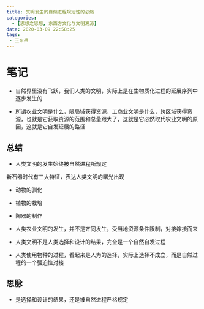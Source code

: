```yaml
---
title: 文明发生的自然进程规定性的必然
categories:
  - [思想之思想, 东西方文化与文明溯源]
date: 2020-03-09 22:58:25
tags:
 - 王东岳
---
```

# 笔记
- 自然界里没有飞跃，我们人类的文明，实际上是在生物质化过程的延展序列中逐步发生的 

- 所谓农业文明是什么，限局域获得资源，工商业文明是什么，跨区域获得资源，也就是它获取资源的范围和总量跟大了，这就是它必然取代农业文明的原因，这就是它自发延展的路径

## 总结
- 人类文明的发生始终被自然进程所规定

新石器时代有三大特征，表达人类文明的曙光出现
- 动物的驯化
- 植物的栽培
- 陶器的制作

- 人类农业文明的发生，并不是齐同发生，受当地资源条件限制，对接嫁接而来

- 人类文明不是人类选择和设计的结果，完全是一个自然自发过程

- 人类使用物种的过程，看起来是人为的选择，实际上选择不成立，而是自然过程的一个强迫性对接

## 思脉
- 是选择和设计的结果，还是被自然进程严格规定